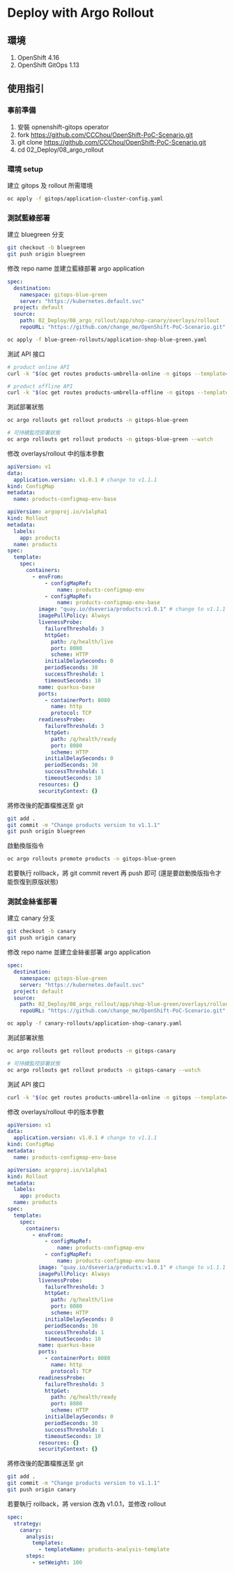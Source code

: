 # Deploy with Argo Rollout

## 環境
1. OpenShift 4.16
2. OpenShift GitOps 1.13


## 使用指引

### 事前準備
1. 安裝 opnenshift-gitops operator
2. fork https://github.com/CCChou/OpenShift-PoC-Scenario.git
3. git clone https://github.com/CCChou/OpenShift-PoC-Scenario.git
4. cd 02_Deploy/08_argo_rollout

### 環境 setup

建立 gitops 及 rollout 所需環境
```bash
oc apply -f gitops/application-cluster-config.yaml
```

### 測試藍綠部署

建立 bluegreen 分支
```bash
git checkout -b bluegreen
git push origin bluegreen
```
修改 repo name 並建立藍綠部署 argo application
```yaml
spec:
  destination:
    namespace: gitops-blue-green
    server: "https://kubernetes.default.svc"
  project: default
  source:
    path: 02_Deploy/08_argo_rollout/app/shop-canary/overlays/rollout
    repoURL: "https://github.com/change_me/OpenShift-PoC-Scenario.git"
```

```bash
oc apply -f blue-green-rollouts/application-shop-blue-green.yaml
```

測試 API 接口
```bash
# product online API
curl -k "$(oc get routes products-umbrella-online -n gitops --template='https://{{.spec.host}}')/products" | jq;

# product offline API
curl -k "$(oc get routes products-umbrella-offline -n gitops --template='https://{{.spec.host}}')/products" | jq;
```

測試部署狀態
```bash
oc argo rollouts get rollout products -n gitops-blue-green

# 可持續監控部署狀態
oc argo rollouts get rollout products -n gitops-blue-green --watch 
```

修改 overlays/rollout 中的版本參數
```yaml
apiVersion: v1
data:
  application.version: v1.0.1 # change to v1.1.1
kind: ConfigMap
metadata:
  name: products-configmap-env-base
```

```yaml
apiVersion: argoproj.io/v1alpha1
kind: Rollout
metadata:
  labels:
    app: products
  name: products
spec:
  template:
    spec:
      containers:
        - envFrom:
            - configMapRef:
                name: products-configmap-env
            - configMapRef:
                name: products-configmap-env-base
          image: "quay.io/dseveria/products:v1.0.1" # change to v1.1.1
          imagePullPolicy: Always
          livenessProbe:
            failureThreshold: 3
            httpGet:
              path: /q/health/live
              port: 8080
              scheme: HTTP
            initialDelaySeconds: 0
            periodSeconds: 30
            successThreshold: 1
            timeoutSeconds: 10
          name: quarkus-base
          ports:
            - containerPort: 8080
              name: http
              protocol: TCP
          readinessProbe:
            failureThreshold: 3
            httpGet:
              path: /q/health/ready
              port: 8080
              scheme: HTTP
            initialDelaySeconds: 0
            periodSeconds: 30
            successThreshold: 1
            timeoutSeconds: 10
          resources: {}
          securityContext: {}
```

將修改後的配置檔推送至 git
```bash
git add .
git commit -m "Change products version to v1.1.1"
git push origin bluegreen
```

啟動換版指令
```bash
oc argo rollouts promote products -n gitops-blue-green
```

若要執行 rollback，將 git commit revert 再 push 即可 (還是要啟動換版指令才能恢復到原版狀態)

### 測試金絲雀部署

建立 canary 分支
```bash
git checkout -b canary
git push origin canary
```

修改 repo name 並建立金絲雀部署 argo application
```yaml
spec:
  destination:
    namespace: gitops-blue-green
    server: "https://kubernetes.default.svc"
  project: default
  source:
    path: 02_Deploy/08_argo_rollout/app/shop-blue-green/overlays/rollout
    repoURL: "https://github.com/change_me/OpenShift-PoC-Scenario.git"
```

```bash
oc apply -f canary-rollouts/application-shop-canary.yaml
```

測試部署狀態
```bash
oc argo rollouts get rollout products -n gitops-canary

# 可持續監控部署狀態
oc argo rollouts get rollout products -n gitops-canary --watch
```

測試 API 接口
```bash
curl -k "$(oc get routes products-umbrella-online -n gitops --template='https://{{.spec.host}}')/products" | jq
```

修改 overlays/rollout 中的版本參數
```yaml
apiVersion: v1
data:
  application.version: v1.0.1 # change to v1.1.1
kind: ConfigMap
metadata:
  name: products-configmap-env-base
```

```yaml
apiVersion: argoproj.io/v1alpha1
kind: Rollout
metadata:
  labels:
    app: products
  name: products
spec:
  template:
    spec:
      containers:
        - envFrom:
            - configMapRef:
                name: products-configmap-env
            - configMapRef:
                name: products-configmap-env-base
          image: "quay.io/dseveria/products:v1.0.1" # change to v1.1.1
          imagePullPolicy: Always
          livenessProbe:
            failureThreshold: 3
            httpGet:
              path: /q/health/live
              port: 8080
              scheme: HTTP
            initialDelaySeconds: 0
            periodSeconds: 30
            successThreshold: 1
            timeoutSeconds: 10
          name: quarkus-base
          ports:
            - containerPort: 8080
              name: http
              protocol: TCP
          readinessProbe:
            failureThreshold: 3
            httpGet:
              path: /q/health/ready
              port: 8080
              scheme: HTTP
            initialDelaySeconds: 0
            periodSeconds: 30
            successThreshold: 1
            timeoutSeconds: 10
          resources: {}
          securityContext: {}
```

將修改後的配置檔推送至 git
```bash
git add .
git commit -m "Change products version to v1.1.1"
git push origin canary
```

若要執行 rollback，將 version 改為 v1.0.1，並修改 rollout
```yaml
spec:
  strategy:
    canary:
      analysis:
        templates:
          - templateName: products-analysis-template
      steps:
        - setWeight: 100
```